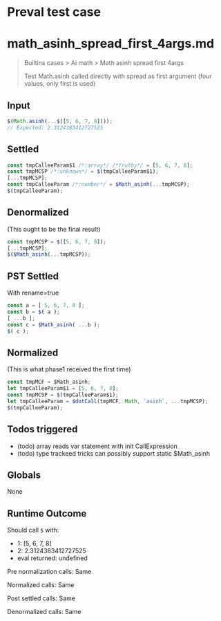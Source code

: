 # Preval test case

# math_asinh_spread_first_4args.md

> Builtins cases > Ai math > Math asinh spread first 4args
>
> Test Math.asinh called directly with spread as first argument (four values, only first is used)

## Input

`````js filename=intro
$(Math.asinh(...$([5, 6, 7, 8])));
// Expected: 2.3124383412727525
`````


## Settled


`````js filename=intro
const tmpCalleeParam$1 /*:array*/ /*truthy*/ = [5, 6, 7, 8];
const tmpMCSP /*:unknown*/ = $(tmpCalleeParam$1);
[...tmpMCSP];
const tmpCalleeParam /*:number*/ = $Math_asinh(...tmpMCSP);
$(tmpCalleeParam);
`````


## Denormalized
(This ought to be the final result)

`````js filename=intro
const tmpMCSP = $([5, 6, 7, 8]);
[...tmpMCSP];
$($Math_asinh(...tmpMCSP));
`````


## PST Settled
With rename=true

`````js filename=intro
const a = [ 5, 6, 7, 8 ];
const b = $( a );
[ ...b ];
const c = $Math_asinh( ...b );
$( c );
`````


## Normalized
(This is what phase1 received the first time)

`````js filename=intro
const tmpMCF = $Math_asinh;
let tmpCalleeParam$1 = [5, 6, 7, 8];
const tmpMCSP = $(tmpCalleeParam$1);
let tmpCalleeParam = $dotCall(tmpMCF, Math, `asinh`, ...tmpMCSP);
$(tmpCalleeParam);
`````


## Todos triggered


- (todo) array reads var statement with init CallExpression
- (todo) type trackeed tricks can possibly support static $Math_asinh


## Globals


None


## Runtime Outcome


Should call `$` with:
 - 1: [5, 6, 7, 8]
 - 2: 2.3124383412727525
 - eval returned: undefined

Pre normalization calls: Same

Normalized calls: Same

Post settled calls: Same

Denormalized calls: Same

